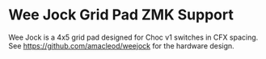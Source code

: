 Wee Jock Grid Pad ZMK Support
=============================

Wee Jock is a 4x5 grid pad designed for Choc v1 switches in CFX
spacing. See https://github.com/amacleod/weejock for the hardware
design.
